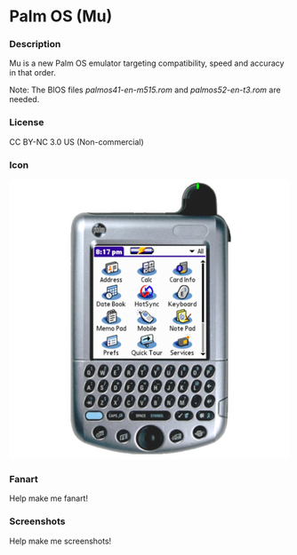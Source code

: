 # Palm OS (Mu)

### Description

Mu is a new Palm OS emulator targeting compatibility, speed and accuracy in that order.

Note: The BIOS files *palmos41-en-m515.rom* and *palmos52-en-t3.rom* are needed.

### License

CC BY-NC 3.0 US (Non-commercial)

### Icon

![Palm OS (Mu) icon](game.libretro.mu/resources/icon.png)

### Fanart

Help make me fanart!

### Screenshots

Help make me screenshots!
